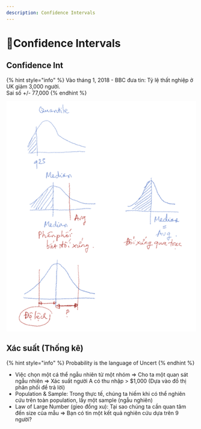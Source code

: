 ```yaml
---
description: Confidence Intervals
---
```


# Confidence Intervals

## Confidence Int

{% hint style="info" %}
Vào tháng 1, 2018 - BBC đưa tin: Tỷ lệ thất nghiệp ở UK giảm 3,000 người.   
Sai số +/- 77,000 
{% endhint %}

![](../../.gitbook/assets/image%20%2818%29%20%281%29.png)

## Xác suất \(Thống kê\)

{% hint style="info" %}
Probability is the language of Uncert
{% endhint %}

* Việc chọn một cá thể ngẫu nhiên từ một nhóm =&gt; Cho ta một quan sát ngẫu nhiên =&gt; Xác suất người A có thu nhập &gt; $1,000 \(Dựa vào đồ thị phân phối để trả lời\)
* Population & Sample: Trong thực tế, chúng ta hiếm khi có thể nghiên cứu trên toàn population, lấy một sample \(ngẫu nghiên\)
* Law of Large Number \(gieo đồng xu\): Tại sao chúng ta cần quan tâm đến size của mẫu =&gt; Bạn có tin một kết quả nghiên cứu dựa trên 9 người?





